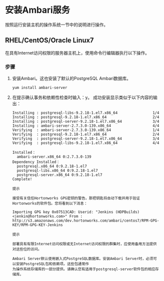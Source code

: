 安装Ambari服务
================================================================================
按照运行安装主机的操作系统一节中的说明进行操作。

## RHEL/CentOS/Oracle Linux7
在具有Internet访问权限的服务器主机上，使用命令行编辑器执行以下操作。

### 步骤
1. 安装Ambari。这也安装了默认的PostgreSQL Ambari数据库。
    ```shell
    yum install ambari-server
    ```
2. 在提示确认事务和依赖性检查时输入：y。
    成功安装显示类似于以下内容的输出：
    ```
    Installing : postgresql-libs-9.2.18-1.el7.x86_64                1/4
    Installing : postgresql-9.2.18-1.el7.x86_64                     2/4
    Installing : postgresql-server-9.2.18-1.el7.x86_64              3/4
    Installing : ambari-server-2.7.3.0-139.x86_64                   4/4
    Verifying  : ambari-server-2.7.3.0-139.x86_64                   1/4
    Verifying  : postgresql-9.2.18-1.el7.x86_64                     2/4
    Verifying  : postgresql-server-9.2.18-1.el7.x86_64              3/4
    Verifying  : postgresql-libs-9.2.18-1.el7.x86_64                4/4

    Installed：
      ambari-server.x86_64 0:2.7.3.0-139
    Dependency Installed：
      postgresql.x86_64 0:9.2.18-1.el7
      postgresql-libs.x86_64 0:9.2.18-1.el7
      postgresql-server.x86_64 0:9.2.18-1.el7
    Complete!
    ```
    ```
    提示

    接受有关信任Hortonworks GPG密钥的警告。那把钥匙将自动下载并用于验证Hortonworks的软件包。您将看到以下消息：

    Importing GPG key 0x07513CAD: Userid: "Jenkins (HDPBuilds) <jenkin@hortonworks.com>" From :
    http://s3.amazonaws.com/dev.hortonworks.com/ambari/centos7/RPM-GPG-KEY/RPM-GPG-KEY-Jenkins
    ```
    ```
    提示

    部署具有有限Internet访问权限或无Internet访问权限的群集时，应使用备用方法提供对这些位的访问。

    Ambari Server默认使用嵌入式PostgreSQL数据库。安装Ambari Server时，必须可以安装PostgreSQL包和依赖项。这些包通常作
    为操作系统存储库的一部分提供。请确认您有适用于postgresql-server软件包的相应存储库。
    ```
